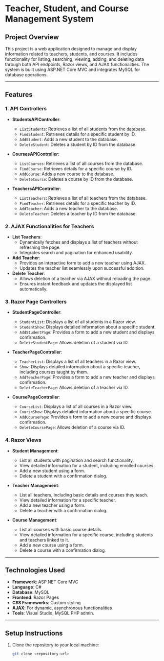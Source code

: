 # Teacher, Student, and Course Management System

## Project Overview
This project is a web application designed to manage and display information related to teachers, students, and courses. It includes functionality for listing, searching, viewing, adding, and deleting data through both API endpoints, Razor views, and AJAX functionalities. The system is built using ASP.NET Core MVC and integrates MySQL for database operations.

---

## Features

### 1. API Controllers
- **StudentsAPIController**:
  - `ListStudents`: Retrieves a list of all students from the database.
  - `FindStudent`: Retrieves details for a specific student by ID.
  - `AddStudent`: Adds a new student to the database.
  - `DeleteStudent`: Deletes a student by ID from the database.

- **CoursesAPIController**:
  - `ListCourses`: Retrieves a list of all courses from the database.
  - `FindCourse`: Retrieves details for a specific course by ID.
  - `AddCourse`: Adds a new course to the database.
  - `DeleteCourse`: Deletes a course by ID from the database.

- **TeachersAPIController**:
  - `ListTeachers`: Retrieves a list of all teachers from the database.
  - `FindTeacher`: Retrieves details for a specific teacher by ID.
  - `AddTeacher`: Adds a new teacher to the database.
  - `DeleteTeacher`: Deletes a teacher by ID from the database.

### 2. AJAX Functionalities for Teachers
- **List Teachers**:
  - Dynamically fetches and displays a list of teachers without refreshing the page.
  - Integrates search and pagination for enhanced usability.
- **Add Teacher**:
  - Provides an interactive form to add a new teacher using AJAX.
  - Updates the teacher list seamlessly upon successful addition.
- **Delete Teacher**:
  - Allows deletion of a teacher via AJAX without reloading the page.
  - Ensures instant feedback and updates the displayed list automatically.

### 3. Razor Page Controllers
- **StudentPageController**:
  - `StudentList`: Displays a list of all students in a Razor view.
  - `StudentShow`: Displays detailed information about a specific student.
  - `AddStudentPage`: Provides a form to add a new student and displays confirmation.
  - `DeleteStudentPage`: Allows deletion of a student via ID.

- **TeacherPageController**:
  - `TeacherList`: Displays a list of all teachers in a Razor view.
  - `Show`: Displays detailed information about a specific teacher, including courses taught by them.
  - `AddTeacherPage`: Provides a form to add a new teacher and displays confirmation.
  - `DeleteTeacherPage`: Allows deletion of a teacher via ID.

- **CoursePageController**:
  - `CourseList`: Displays a list of all courses in a Razor view.
  - `CourseShow`: Displays detailed information about a specific course.
  - `AddCoursePage`: Provides a form to add a new course and displays confirmation.
  - `DeleteCoursePage`: Allows deletion of a course via ID.

### 4. Razor Views
- **Student Management**:
  - List all students with pagination and search functionality.
  - View detailed information for a student, including enrolled courses.
  - Add a new student using a form.
  - Delete a student with a confirmation dialog.

- **Teacher Management**:
  - List all teachers, including basic details and courses they teach.
  - View detailed information for a specific teacher.
  - Add a new teacher using a form.
  - Delete a teacher with a confirmation dialog.

- **Course Management**:
  - List all courses with basic course details.
  - View detailed information for a specific course, including students and teachers linked to it.
  - Add a new course using a form.
  - Delete a course with a confirmation dialog.

---

## Technologies Used
- **Framework**: ASP.NET Core MVC
- **Language**: C#
- **Database**: MySQL
- **Frontend**: Razor Pages
- **CSS Frameworks**: Custom styling
- **AJAX**: For dynamic, asynchronous functionalities
- **Tools**: Visual Studio, MySQL PHP admin.

---

## Setup Instructions
1. Clone the repository to your local machine:
   ```bash
   git clone <repository-url>